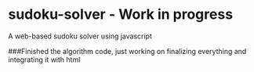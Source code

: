 # sudoku-solver - Work in progress
A web-based sudoku solver using javascript 

###Finished the algorithm code, just working on finalizing everything and integrating it with html

